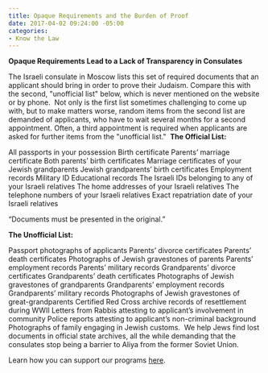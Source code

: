 ```yaml
---
title: Opaque Requirements and the Burden of Proof
date: 2017-04-02 09:24:00 -05:00
categories:
- Know the Law
---
```


**Opaque Requirements Lead to a Lack of Transparency in Consulates**

The Israeli consulate in Moscow lists this set of required documents that an applicant should bring in order to prove their Judaism. Compare this with the second, "unofficial list" below, which is never mentioned on the website or by phone.
​
Not only is the first list sometimes challenging to come up with, but to make matters worse, random items from the second list are demanded of applicants, who have to wait several months for a second appointment. Often, a third appointment is required when applicants  are asked for further items from the "unofficial list."
​
**The Official List:**
 
All passports in your possession
Birth certificate
Parents’ marriage certificate
Both parents’ birth certificates
Marriage certificates of your Jewish grandparents
Jewish grandparents’ birth certificates 
Employment records
Military ID
Educational records
The Israeli IDs belonging to any of your Israeli relatives
The home addresses of your Israeli relatives
The telephone numbers of your Israeli relatives
Exact repatriation date of your Israeli relatives

“Documents must be presented in the original.”

**The Unofficial List:**

Passport photographs of applicants 
Parents’ divorce certificates
Parents’ death certificates
Photographs of Jewish gravestones of parents
Parents’ employment records
Parents’ military records
Grandparents’ divorce certificates
Grandparents’ death certificates
Photographs of Jewish gravestones of grandparents
Grandparents’ employment records
Grandparents’ military records
Photographs of Jewish gravestones of great-grandparents
Certified Red Cross archive records of resettlement during WWII
Letters from Rabbis attesting to applicant’s involvement in community
Police reports attesting to applicant’s non-criminal background
Photographs of family engaging in Jewish customs.
​
We help Jews find lost documents in official state archives, all the while demanding that the consulates stop being a barrier to Aliya from the former Soviet Union. 
 
Learn how you can support our programs [here](http://haj.siteleaf.net/how-we-help/).
